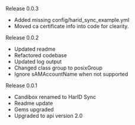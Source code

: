 Release 0.0.3
* Added missing config/harid_sync_example.yml
* Moved ca certificate info into code for clearity.

Release 0.0.2
* Updated readme
* Refactored codebase
* Updated log output
* Changed class group to posixGroup
* Ignore sAMAccountName when not supported

Release 0.0.1
* Candibox renamed to HarID Sync
* Readme update
* Gems upgraded
* Upgraded to api version 2.0
